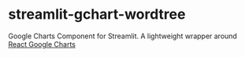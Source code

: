 # streamlit-gchart-wordtree
 Google Charts Component for Streamlit. A lightweight wrapper around [React Google Charts](https://react-google-charts.com/)
